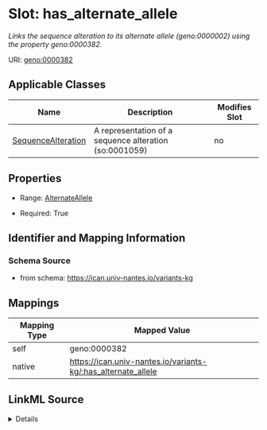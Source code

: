 

# Slot: has_alternate_allele


_Links the sequence alteration to its alternate allele (geno:0000002) using the property geno:0000382._





URI: [geno:0000382](http://purl.obolibrary.org/obo/GENO_0000382)



<!-- no inheritance hierarchy -->





## Applicable Classes

| Name | Description | Modifies Slot |
| --- | --- | --- |
| [SequenceAlteration](SequenceAlteration.md) | A representation of a sequence alteration (so:0001059) |  no  |







## Properties

* Range: [AlternateAllele](AlternateAllele.md)

* Required: True





## Identifier and Mapping Information







### Schema Source


* from schema: https://ican.univ-nantes.io/variants-kg




## Mappings

| Mapping Type | Mapped Value |
| ---  | ---  |
| self | geno:0000382 |
| native | https://ican.univ-nantes.io/variants-kg/:has_alternate_allele |




## LinkML Source

<details>
```yaml
name: has_alternate_allele
description: Links the sequence alteration to its alternate allele (geno:0000002)
  using the property geno:0000382.
from_schema: https://ican.univ-nantes.io/variants-kg
rank: 1000
slot_uri: geno:0000382
alias: has_alternate_allele
owner: SequenceAlteration
domain_of:
- SequenceAlteration
range: AlternateAllele
required: true

```
</details>
